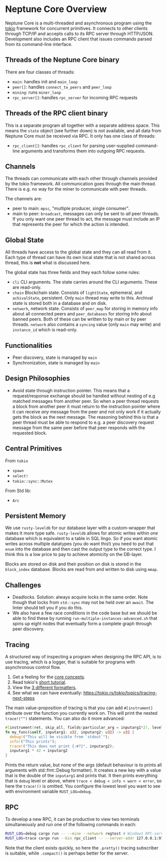 # Neptune Core Overview
Neptune Core is a multi-threaded and asynchronous program using the [tokio](https://tokio.rs/tokio/tutorial) framework for concurrent primitives. It connects to other clients through TCP/IP and accepts calls to its RPC server through HTTP/JSON.  Development also includes an RPC client that issues commands parsed from its command-line interface.

## Threads of the Neptune Core binary
There are four classes of threads:
- `main`: handles init and `main_loop`
- `peer[]`: handles `connect_to_peers` and `peer_loop`
- `mining`: runs `miner_loop`
- `rpc_server[]`: handles `rpc_server` for incoming RPC requests

## Threads of the RPC client binary
This is a separate program all together with a separate address space. This means the `state` object (see further down) is not available, and all data from Neptune Core must be received via RPC.
It only has one class of threads:
- `rpc_client[]`: handles `rpc_client` for parsing user-supplied command-line arguments and transforms them into outgoing RPC requests.

## Channels
The threads can communicate with each other through channels provided by the tokio framework. All communication goes through the main thread. There is e.g. no way for the miner to communicate with peer threads.

The channels are:
- peer to main: `mpsc`, "multiple producer, single consumer".
- main to peer: `broadcast`, messages can only be sent to *all* peer threads. If you only want one peer thread to act, the message must include an IP that represents the peer for which the action is intended.

## Global State
All threads have access to the global state and they can all read from it. Each type of thread can have its own local state that is not shared across thread, this is **not** what is discussed here.

The global state has three fields and they each follow some rules:
- `cli` CLI arguments. The state carries around the CLI arguments. These are read-only.
- `chain` Blockchain state. Consists of `lightState`, ephemeral, and `achivalState`, persistent. Only `main` thread may write to this. Archival state is stored both in a database and on disk.
- `network`, network state. Consists of `peer_map` for storing in memory info about all connected peers and `peer_databases` for storing info about banned peers. Both of these can be written to by main or by peer threads. `network` also contains a `syncing` value (only `main` may write) and `instance_id` which is read-only.

## Functionalities
- Peer discovery, state is managed by `main`
- Synchronization, state is managed by `main`

## Design Philosophies
- Avoid state through instruction pointer. This means that a request/response exchange should be handled without nesting of e.g matched messages from another peer. So when a peer thread requests a block from another peer it must return to the instruction pointer where it can receive *any* message from the peer and not only work if it actually gets the block as the next message. The reasoning behind this is that a peer thread must be able to respond to e.g. a peer discovery request message from the same peer before that peer responds with the requested block.

## Central Primitives
From `tokio`
- `spawn`
- `select!`
- `tokio::sync::Mutex`

From Std lib:
- `Arc`

## Persistent Memory
We use `rusty-leveldb` for our database layer with a custom-wrapper that makes it more type safe. `rusty-leveldb` allows for atomic writes within *one* database which is equivalent to a table in SQL lingo. So if you want atomic writes across multiple datatypes (you do want this!) you need to put that `enum` into the database and then cast the output type to the correct type. I think this is a low price to pay to achieve atomicity on the DB-layer.

Blocks are stored on disk and their position on disk is stored in the `block_index` database. Blocks are read from and written to disk using `mmap`.

## Challenges
- Deadlocks. Solution: always acquire locks in the same order. Note though that locks from `std::sync` may not be held over an `await`. The linter should tell you if you do this.
- We also have a few race conditions in the code base but we should be able to find these by running `run-multiple-instances-advanced.sh` that spins up eight nodes that eventually form a complete graph through peer discovery.

## Tracing
A structured way of inspecting a program when designing the RPC API, is to use tracing, which is a logger, that is suitable for programs with asynchronous control flow.
1. Get a feeling for the [core concepts](https://docs.rs/tracing/latest/tracing/).
2. Read tokio's [short tutorial](https://tokio.rs/tokio/topics/tracing).
3. View the [3 different formatters](https://docs.rs/tracing-subscriber/0.2.19/tracing_subscriber/fmt/index.html#formatters).
4. See what we can have eventually: https://tokio.rs/tokio/topics/tracing-next-steps

The main value-proposition of tracing is that you can add `#[instrument]` attribute over the function you currently work on. This will print the nested `trace!("")` statements. You can also do it more advanced:

```rust
#[instrument(ret, skip_all, fields(particular_arg = inputarg1*2), level="debug")]
fn my_func(&self, inputarg1: u32, inputarg2: u32) -> u32 {
  debug!("This will be visible from `stdout`");
  info!("This prints");
  trace!("This does not print {:#?}", inputarg2);
  inputarg1 * 42 + inputarg2
}
```

Prints the return value, but none of the args (default behaviour is to prints all arguments with std::fmt::Debug formatter). It creates a new key with a value that is the double of the `inputarg1` and prints that.
It then prints everything that is `debug` level or above, where `trace < debug < info < warn < error`, so here the `trace!()` is omitted.  You configure the lowest level you want to see with environment variable `RUST_LOG=debug`.

## RPC
To develop a new RPC, it can be productive to view two terminals simultaneously and run one of the following commands in each:

```bash
RUST_LOG=debug cargo run -- --mine --network regtest # Window1 RPC-server
RUST_LOG=trace cargo run --bin rpc_client -- --server-addr 127.0.0.1:9799 send '[{"recipient_address": "0399bb06fa556962201e1647a7c5b231af6ff6dd6d1c1a8599309caa126526422e", "amount": 11}]' # Window2 RPC-client
```

Note that the client exists quickly, so here the `.pretty()` tracing subscriber is suitable, while `.compact()` is perhaps better for the server.

